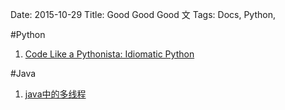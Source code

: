 Date: 2015-10-29
Title: Good Good Good 文
Tags: Docs, Python,


#Python
1. [Code Like a Pythonista: Idiomatic Python](http://python.net/~goodger/projects/pycon/2007/idiomatic/handout.html)


#Java
1. [java中的多线程](http://www.cnblogs.com/rollenholt/archive/2011/08/28/2156357.html)
